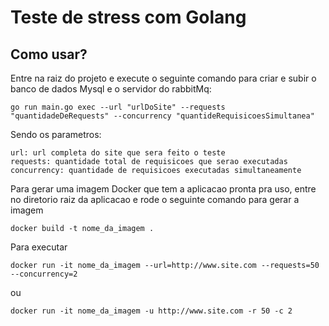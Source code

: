 # Teste de stress com Golang


## Como usar?

Entre na raiz do projeto e execute o seguinte comando para criar e subir o banco de dados Mysql e o servidor do rabbitMq:

```
go run main.go exec --url "urlDoSite" --requests "quantidadeDeRequests" --concurrency "quantideRequisicoesSimultanea"
```

Sendo os parametros:

```
url: url completa do site que sera feito o teste
requests: quantidade total de requisicoes que serao executadas
concurrency: quantidade de requisicoes executadas simultaneamente
```

Para gerar uma imagem Docker que tem a aplicacao pronta pra uso, entre no diretorio raiz da aplicacao e rode o seguinte comando para gerar a 
imagem

```
docker build -t nome_da_imagem .
```

Para executar

```
docker run -it nome_da_imagem --url=http://www.site.com --requests=50 --concurrency=2
```

ou

```
docker run -it nome_da_imagem -u http://www.site.com -r 50 -c 2
```